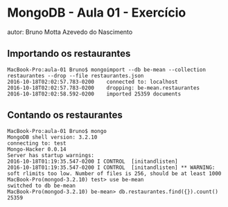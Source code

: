 # MongoDB - Aula 01 - Exercício
autor: Bruno Motta Azevedo do Nascimento

## Importando os restaurantes

```
MacBook-Pro:aula-01 Bruno$ mongoimport --db be-mean --collection restaurantes --drop --file restaurantes.json
2016-10-18T02:02:57.783-0200	connected to: localhost
2016-10-18T02:02:57.783-0200	dropping: be-mean.restaurantes
2016-10-18T02:02:58.592-0200	imported 25359 documents

```

## Contando os restaurantes

```
MacBook-Pro:aula-01 Bruno$ mongo
MongoDB shell version: 3.2.10
connecting to: test
Mongo-Hacker 0.0.14
Server has startup warnings:
2016-10-18T01:19:35.547-0200 I CONTROL  [initandlisten]
2016-10-18T01:19:35.547-0200 I CONTROL  [initandlisten] ** WARNING: soft rlimits too low. Number of files is 256, should be at least 1000
MacBook-Pro(mongod-3.2.10) test> use be-mean
switched to db be-mean
MacBook-Pro(mongod-3.2.10) be-mean> db.restaurantes.find({}).count()
25359

```